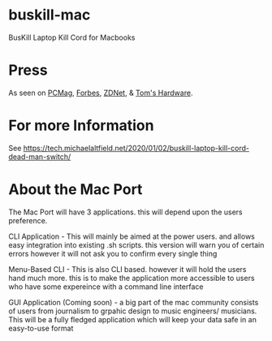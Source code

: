 # buskill-mac
BusKill Laptop Kill Cord for Macbooks

# Press

As seen on [PCMag](https://www.forbes.com/sites/daveywinder/2020/01/03/this-20-usb-cable-is-a-dead-mans-switch-for-your-linux-laptop/), [Forbes](https://www.pcmag.com/news/372806/programmers-usb-cable-can-kill-laptop-if-machine-is-yanked), [ZDNet](https://www.zdnet.com/article/new-usb-cable-kills-your-linux-laptop-if-stolen-in-a-public-place/), & [Tom's Hardware](https://www.tomshardware.com/news/the-buskill-usb-cable-secures-your-laptop-against-thieves).

# For more Information

See https://tech.michaelaltfield.net/2020/01/02/buskill-laptop-kill-cord-dead-man-switch/

# About the Mac Port 

The Mac Port will have 3 applications. this will depend upon the users preference. 

CLI Application - This will mainly be aimed at the power users. and allows easy integration into existing .sh scripts. this version will warn you of certain errors however it will not ask you to confirm every single thing 

Menu-Based CLI - This is also CLI based. however it will hold the users hand much more. this is to make the application more accessible to users who have some expereince with a command line interface 

GUI Application (Coming soon) - a big part of the mac community consists of users from journalism to grpahic design to music engineers/ musicians. This will be a fully fledged application which will keep your data safe in an easy-to-use format 
